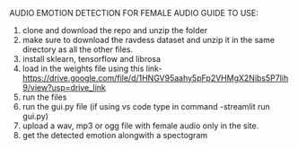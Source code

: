 AUDIO EMOTION DETECTION FOR FEMALE AUDIO GUIDE TO USE:

1. clone and download the repo and unzip the folder
2. make sure to download the ravdess dataset and unzip it in the same directory as all the other files. 
3. install sklearn, tensorflow and librosa
4. load in the weights file using this link- https://drive.google.com/file/d/1HNGV95aahy5pFp2VHMgX2Nibs5P7lih9/view?usp=drive_link
5. run the files
6. run the gui.py file (if using vs code type in command -streamlit run gui.py)
7. upload a wav, mp3 or ogg file with female audio only in the site.
8. get the detected emotion alongwith a spectogram
